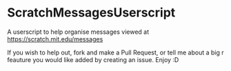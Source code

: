 # ScratchMessagesUserscript
A userscript to help organise messages viewed at https://scratch.mit.edu/messages

If you wish to help out, fork and make a Pull Request, or tell me about a big r feauture you would like added by creating an issue. Enjoy :D 

